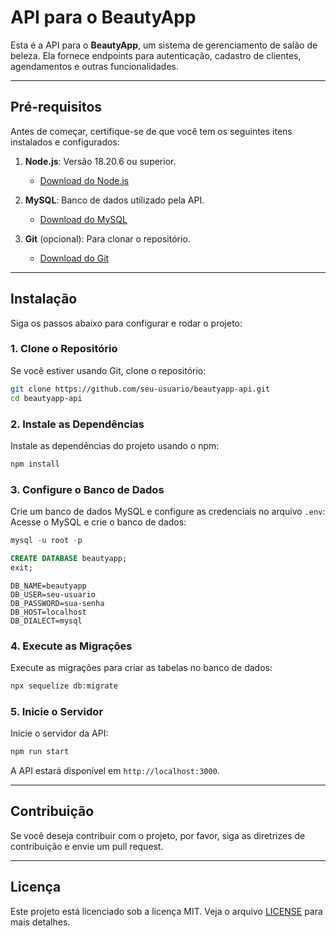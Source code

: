 # API para o BeautyApp

Esta é a API para o **BeautyApp**, um sistema de gerenciamento de salão de beleza. Ela fornece endpoints para autenticação, cadastro de clientes, agendamentos e outras funcionalidades.

---

## Pré-requisitos

Antes de começar, certifique-se de que você tem os seguintes itens instalados e configurados:

1. **Node.js**: Versão 18.20.6 ou superior.
   - [Download do Node.js](https://nodejs.org/)

2. **MySQL**: Banco de dados utilizado pela API.
   - [Download do MySQL](https://dev.mysql.com/downloads/mysql/)

3. **Git** (opcional): Para clonar o repositório.
   - [Download do Git](https://git-scm.com/)

---

## Instalação

Siga os passos abaixo para configurar e rodar o projeto:

### 1. Clone o Repositório

Se você estiver usando Git, clone o repositório:

```bash
git clone https://github.com/seu-usuario/beautyapp-api.git
cd beautyapp-api
```

### 2. Instale as Dependências

Instale as dependências do projeto usando o npm:

```bash
npm install
```

### 3. Configure o Banco de Dados

Crie um banco de dados MySQL e configure as credenciais no arquivo `.env`:
Acesse o MySQL e crie o banco de dados:

```sql
mysql -u root -p
```

```sql
CREATE DATABASE beautyapp;
exit;
```

```env
DB_NAME=beautyapp
DB_USER=seu-usuario
DB_PASSWORD=sua-senha
DB_HOST=localhost
DB_DIALECT=mysql
```

### 4. Execute as Migrações

Execute as migrações para criar as tabelas no banco de dados:

```bash
npx sequelize db:migrate
```

### 5. Inicie o Servidor

Inicie o servidor da API:

```bash
npm run start
```

A API estará disponível em `http://localhost:3000`.

---

## Contribuição

Se você deseja contribuir com o projeto, por favor, siga as diretrizes de contribuição e envie um pull request.

---

## Licença

Este projeto está licenciado sob a licença MIT. Veja o arquivo [LICENSE](LICENSE) para mais detalhes.